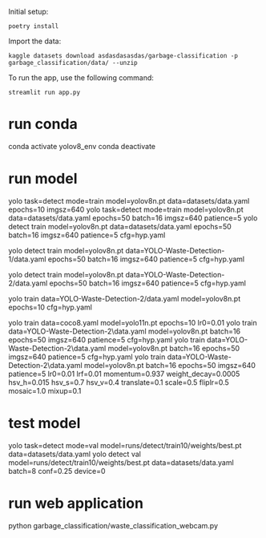 Initial setup:

```
poetry install
```

Import the data:

```
kaggle datasets download asdasdasasdas/garbage-classification -p garbage_classification/data/ --unzip
```

To run the app, use the following command:

```
streamlit run app.py
```

# run conda

conda activate yolov8_env
conda deactivate

# run model

yolo task=detect mode=train model=yolov8n.pt data=datasets/data.yaml epochs=10 imgsz=640
yolo task=detect mode=train model=yolov8n.pt data=datasets/data.yaml epochs=50 batch=16 imgsz=640 patience=5
yolo detect train model=yolov8n.pt data=datasets/data.yaml epochs=50 batch=16 imgsz=640 patience=5 cfg=hyp.yaml

yolo detect train model=yolov8n.pt data=YOLO-Waste-Detection-1/data.yaml epochs=50 batch=16 imgsz=640 patience=5 cfg=hyp.yaml

yolo detect train model=yolov8n.pt data=YOLO-Waste-Detection-2/data.yaml epochs=50 batch=16 imgsz=640 patience=5 cfg=hyp.yaml

yolo train data=YOLO-Waste-Detection-2/data.yaml model=yolov8n.pt epochs=10 cfg=hyp.yaml

yolo train data=coco8.yaml model=yolo11n.pt epochs=10 lr0=0.01
yolo train data=YOLO-Waste-Detection-2\data.yaml model=yolov8n.pt batch=16 epochs=50 imgsz=640 patience=5 cfg=hyp.yaml
yolo train data=YOLO-Waste-Detection-2\data.yaml model=yolov8n.pt batch=16 epochs=50 imgsz=640 patience=5 cfg=hyp.yaml
yolo train data=YOLO-Waste-Detection-2\data.yaml model=yolov8n.pt batch=16 epochs=50 imgsz=640 patience=5 lr0=0.01 lrf=0.01 momentum=0.937 weight_decay=0.0005 hsv_h=0.015 hsv_s=0.7 hsv_v=0.4 translate=0.1 scale=0.5 fliplr=0.5 mosaic=1.0 mixup=0.1

# test model

yolo task=detect mode=val model=runs/detect/train10/weights/best.pt data=datasets/data.yaml
yolo detect val model=runs/detect/train10/weights/best.pt data=datasets/data.yaml batch=8 conf=0.25 device=0

# run web application

python garbage_classification/waste_classification_webcam.py
